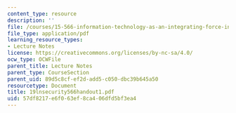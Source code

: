 ```yaml
---
content_type: resource
description: ''
file: /courses/15-566-information-technology-as-an-integrating-force-in-manufacturing-spring-2003/57df8217e6f063ef8ca406dfd5bf3ea4_19lnsecurity566handout1.pdf
file_type: application/pdf
learning_resource_types:
- Lecture Notes
license: https://creativecommons.org/licenses/by-nc-sa/4.0/
ocw_type: OCWFile
parent_title: Lecture Notes
parent_type: CourseSection
parent_uid: 89d5c8cf-ef2d-add5-c050-dbc39b645a50
resourcetype: Document
title: 19lnsecurity566handout1.pdf
uid: 57df8217-e6f0-63ef-8ca4-06dfd5bf3ea4
---
```

